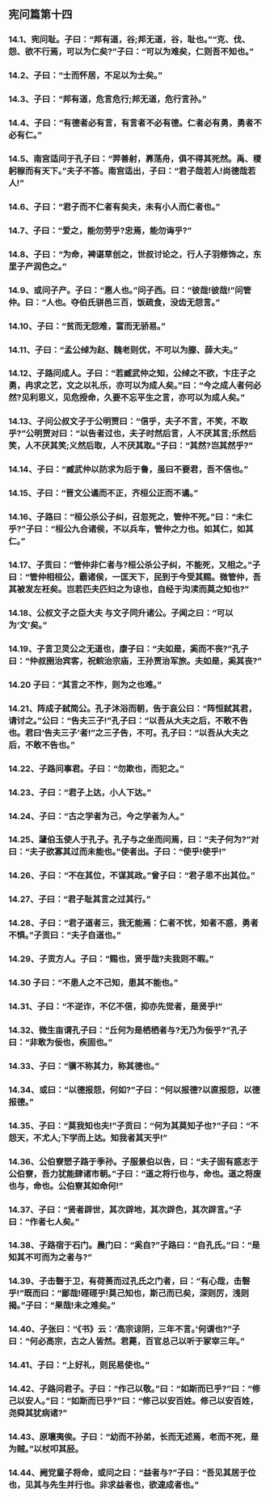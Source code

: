 ## 宪问篇第十四

### 14.1、宪问耻。子曰：“邦有道，谷;邦无道，谷，耻也。”“克、伐、怨、欲不行焉，可以为仁矣?”子曰：“可以为难矣，仁则吾不知也。”

### 14.2、子曰：“士而怀居，不足以为士矣。”

### 14.3、子曰：“邦有道，危言危行;邦无道，危行言孙。”

### 14.4、子曰：“有德者必有言，有言者不必有德。仁者必有勇，勇者不必有仁。”

### 14.5、南宫适问于孔子曰：“羿善射，奡荡舟，俱不得其死然。禹、稷躬稼而有天下。”夫子不答。南宫适出，子曰：“君子哉若人!尚德哉若人!”

### 14.6、子曰：“君子而不仁者有矣夫，未有小人而仁者也。”

### 14.7、子曰：“爱之，能勿劳乎?忠焉，能勿诲乎?”

### 14.8、子曰：“为命，裨谌草创之，世叔讨论之，行人子羽修饰之，东里子产润色之。”

### 14.9、或问子产。子曰：“惠人也。”问子西。曰：“彼哉!彼哉!”问管仲。曰：“人也。夺伯氏骈邑三百，饭疏食，没齿无怨言。”

### 14.10、子曰：“贫而无怨难，富而无骄易。”

### 14.11、子曰：“孟公绰为赵、魏老则优，不可以为滕、薛大夫。”

### 14.12、子路问成人。子曰：“若臧武仲之知，公绰之不欲，卞庄子之勇，冉求之艺，文之以礼乐，亦可以为成人矣。”曰：“今之成人者何必然?见利思义，见危授命，久要不忘平生之言，亦可以为成人矣。”

### 14.13、子问公叔文子于公明贾曰：“信乎，夫子不言，不笑，不取乎?”公明贾对曰：“以告者过也，夫子时然后言，人不厌其言;乐然后笑，人不厌其笑;义然后取，人不厌其取。”子曰：“其然?岂其然乎?”

### 14.14、子曰：“臧武仲以防求为后于鲁，虽曰不要君，吾不信也。”

### 14.15、子曰：“晋文公谲而不正，齐桓公正而不谲。”

### 14.16、子路曰：“桓公杀公子纠，召忽死之，管仲不死。”曰：“未仁乎?”子曰：“桓公九合诸侯，不以兵车，管仲之力也。如其仁，如其仁。”

### 14.17、子贡曰：“管仲非仁者与?桓公杀公子纠，不能死，又相之。”子曰：“管仲相桓公，霸诸侯，一匡天下，民到于今受其赐。微管仲，吾其被发左衽矣。岂若匹夫匹妇之为谅也，自经于沟渎而莫之知也?”

### 14.18、公叔文子之臣大夫 与文子同升诸公。子闻之曰：“可以为‘文’矣。”

### 14.19、子言卫灵公之无道也，康子曰：“夫如是，奚而不丧?”孔子曰：“仲叔圉治宾客，祝鲩治宗庙，王孙贾治军旅。夫如是，奚其丧?”

### 14.20 子曰：“其言之不怍，则为之也难。”

### 14.21、阵成子弑简公。孔子沐浴而朝，告于哀公曰：“阵恒弑其君，请讨之。”公曰：“告夫三子!”孔子曰：“以吾从大夫之后，不敢不告也。君曰‘告夫三子’者!”之三子告，不可。孔子曰：“以吾从大夫之后，不敢不告也。”

### 14.22、子路问事君。子曰：“勿欺也，而犯之。”

### 14.23、子曰：“君子上达，小人下达。”

### 14.24、子曰：“古之学者为己，今之学者为人。”

### 14.25、蘧伯玉使人于孔子。孔子与之坐而问焉，曰：“夫子何为?”对曰：“夫子欲寡其过而未能也。”使者出。子曰：“使乎!使乎!”

### 14.26、子曰：“不在其位，不谋其政。”曾子曰：“君子思不出其位。”

### 14.27、子曰：“君子耻其言之过其行。”

### 14.28、子曰：“君子道者三，我无能焉：仁者不忧，知者不惑，勇者不惧。”子贡曰：“夫子自道也。”

### 14.29、子贡方人。子曰：“赐也，贤乎哉?夫我则不暇。”

### 14.30 子曰：“不患人之不己知，患其不能也。”

### 14.31、子曰：“不逆诈，不亿不信，抑亦先觉者，是贤乎!”

### 14.32、微生亩谓孔子曰：“丘何为是栖栖者与?无乃为佞乎?”孔子曰：“非敢为佞也，疾固也。”

### 14.33、子曰：“骥不称其力，称其德也。”

### 14.34、或曰：“以德报怨，何如?”子曰：“何以报德?以直报怨，以德报德。”

### 14.35、子曰：“莫我知也夫!”子贡曰：“何为其莫知子也?”子曰：“不怨天，不尤人;下学而上达。知我者其天乎!”

### 14.36、公伯寮愬子路于季孙。子服景伯以告，曰：“夫子固有惑志于公伯寮，吾力犹能肆诸市朝。”子曰：“道之将行也与，命也。道之将废也与，命也。公伯寮其如命何!”

### 14.37、子曰：“贤者辟世，其次辟地，其次辟色，其次辟言。”子曰：“作者七人矣。”

### 14.38、子路宿于石门。晨门曰：“奚自?”子路曰：“自孔氏。”曰：“是知其不可而为之者与?”

### 14.39、子击磬于卫，有荷蒉而过孔氏之门者，曰：“有心哉，击磬乎!”既而曰：“鄙哉!硜硜乎!莫己知也，斯己而已矣，深则厉，浅则揭。”子曰：“果哉!未之难矣。”

### 14.40、子张曰：“《书》云：‘高宗谅阴，三年不言。’何谓也?”子曰：“何必高宗，古之人皆然。君薨，百官总己以听于冢宰三年。”

### 14.41、子曰：“上好礼，则民易使也。”

### 14.42、子路问君子。子曰：“作己以敬。”曰：“如斯而已乎?”曰：“修己以安人。”曰：“如斯而已乎?”曰：“修己以安百姓。修己以安百姓，尧舜其犹病诸?”

### 14.43、原壤夷俟。子曰：“幼而不孙弟，长而无述焉，老而不死，是为贼。”以杖叩其胫。

### 14.44、阙党童子将命，或问之曰：“益者与?”子曰：“吾见其居于位也，见其与先生并行也。非求益者也，欲速成者也。”
